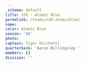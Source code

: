 ```yaml
---
_schema: default
title: S26 - Atomic Blue
permalink: /teams/s26-atomicblue/
name:
color: Atomic Blue
season: '26'
photo:
captain: Tiger Ricchetti
quarterback: 'Aaron Billingsley '
members: []
division: ''
---
```

